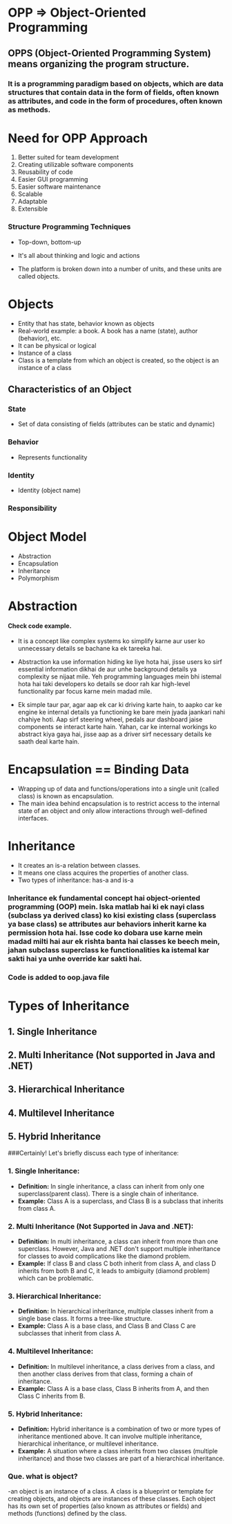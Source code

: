 # OPP => Object-Oriented Programming

## OPPS (Object-Oriented Programming System) means organizing the program structure.
### It is a programming paradigm based on objects, which are data structures that contain data in the form of fields, often known as attributes, and code in the form of procedures, often known as methods.

# Need for OPP Approach

1. Better suited for team development
2. Creating utilizable software components
3. Reusability of code
4. Easier GUI programming
5. Easier software maintenance
6. Scalable
7. Adaptable
8. Extensible

### Structure Programming Techniques
* Top-down, bottom-up
* It's all about thinking and logic and actions

* The platform is broken down into a number of units, and these units are called objects.

# Objects

* Entity that has state, behavior known as objects
* Real-world example: a book. A book has a name (state), author (behavior), etc.
* It can be physical or logical
* Instance of a class
* Class is a template from which an object is created, so the object is an instance of a class

## Characteristics of an Object

### State
* Set of data consisting of fields (attributes can be static and dynamic)

### Behavior
* Represents functionality

### Identity
* Identity (object name)

### Responsibility

# Object Model

* Abstraction
* Encapsulation
* Inheritance
* Polymorphism
# Abstraction

#### Check code example.

* It is a concept like complex systems ko simplify karne aur user ko unnecessary details se bachane ka ek tareeka hai.
* Abstraction ka use information hiding ke liye hota hai, jisse users ko sirf essential information dikhai de aur unhe background details ya complexity se nijaat mile. Yeh programming languages mein bhi istemal hota hai taki developers ko details se door rah kar high-level functionality par focus karne mein madad mile.

* Ek simple taur par, agar aap ek car ki driving karte hain, to aapko car ke engine ke internal details ya functioning ke bare mein jyada jaankari nahi chahiye hoti. Aap sirf steering wheel, pedals aur dashboard jaise components se interact karte hain. Yahan, car ke internal workings ko abstract kiya gaya hai, jisse aap as a driver sirf necessary details ke saath deal karte hain.

# Encapsulation == Binding Data

* Wrapping up of data and functions/operations into a single unit (called class) is known as encapsulation.
* The main idea behind encapsulation is to restrict access to the internal state of an object and only allow interactions through well-defined interfaces.

# Inheritance

* It creates an is-a relation between classes.
* It means one class acquires the properties of another class.
* Two types of inheritance: has-a and is-a

### Inheritance ek fundamental concept hai object-oriented programming (OOP) mein. Iska matlab hai ki ek nayi class (subclass ya derived class) ko kisi existing class (superclass ya base class) se attributes aur behaviors inherit karne ka permission hota hai. Isse code ko dobara use karne mein madad milti hai aur ek rishta banta hai classes ke beech mein, jahan subclass superclass ke functionalities ka istemal kar sakti hai ya unhe override kar sakti hai.

### Code is added to oop.java file


# Types of Inheritance
## 1. Single Inheritance
## 2. Multi Inheritance (Not supported in Java and .NET)
## 3. Hierarchical Inheritance
## 4. Multilevel Inheritance
## 5. Hybrid Inheritance

###Certainly! Let's briefly discuss each type of inheritance:

### 1. **Single Inheritance:**
   - **Definition:** In single inheritance, a class can inherit from only one superclass(parent class). There is a single chain of inheritance.
   - **Example:** Class A is a superclass, and Class B is a subclass that inherits from class A.

### 2. **Multi Inheritance (Not Supported in Java and .NET):**
   - **Definition:** In multi inheritance, a class can inherit from more than one superclass. However, Java and .NET don't support multiple inheritance for classes to avoid complications like the diamond problem.
   - **Example:** If class B and class C both inherit from class A, and class D inherits from both B and C, it leads to ambiguity (diamond problem) which can be problematic.

### 3. **Hierarchical Inheritance:**
   - **Definition:** In hierarchical inheritance, multiple classes inherit from a single base class. It forms a tree-like structure.
   - **Example:** Class A is a base class, and Class B and Class C are subclasses that inherit from class A.

### 4. **Multilevel Inheritance:**
   - **Definition:** In multilevel inheritance, a class derives from a class, and then another class derives from that class, forming a chain of inheritance.
   - **Example:** Class A is a base class, Class B inherits from A, and then Class C inherits from B.

### 5. **Hybrid Inheritance:**
   - **Definition:** Hybrid inheritance is a combination of two or more types of inheritance mentioned above. It can involve multiple inheritance, hierarchical inheritance, or multilevel inheritance.
   - **Example:** A situation where a class inherits from two classes (multiple inheritance) and those two classes are part of a hierarchical inheritance.


### Que. what is object?
 -an object is an instance of a class. A class is a blueprint or template for creating objects, and objects are instances of these classes. Each object has its own set of properties (also known as attributes or fields) and methods (functions) defined by the class.



